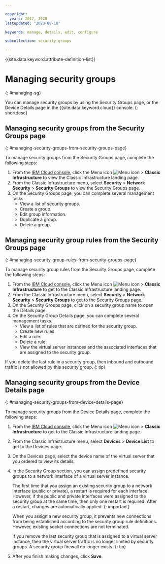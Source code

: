 ```yaml
---

copyright:
  years: 2017, 2020
lastupdated: "2020-08-10"

keywords: manage, details, edit, configure

subcollection: security-groups

---
```


{{site.data.keyword.attribute-definition-list}}

# Managing security groups
{: #managing-sg}

You can manage security groups by using the Security Groups page, or the Device Details page in the {{site.data.keyword.cloud}} console.
{: shortdesc}

## Managing security groups from the Security Groups page
{: #managing-security-groups-from-security-groups-page}

To manage security groups from the Security Groups page, complete the following steps:

1. From the [IBM Cloud console](https://cloud.ibm.com/), click the Menu icon ![Menu icon](../../icons/icon_hamburger.svg) > **Classic Infrastructure** to view the Classic Infrastructure landing page.
2. From the Classic Infrastructure menu, select **Security** >  **Network Security** > **Security Groups** to view the Security Groups page.
3. On the Security Groups page, you can complete several management tasks.
     * View a list of security groups.
     * Create a group.
     * Edit group information.
     * Duplicate a group.
     * Delete a group.

## Managing security group rules from the Security Groups page
{: #managing-security-group-rules-from-security-groups-page}

To manage security group rules from the Security Groups page, complete the following steps:

1. From the [IBM Cloud console](https://cloud.ibm.com/), click the Menu icon ![Menu icon](../../icons/icon_hamburger.svg) > **Classic Infrastructure** to get to the Classic Infrastructure landing page.
2. From the Classic Infrastructure menu, select **Security** >  **Network Security** > **Security Groups** to get to the Security Groups page.
3. On the Security Groups page, click on a security group name to open the Details page.
4. On the Security Group Details page, you can complete several management tasks.
     * View a list of rules that are defined for the security group.
     * Create new rules.
     * Edit a rule.
     * Delete a rule.
     * View the virtual server instances and the associated interfaces that are assigned to the security group.

If you delete the last rule in a security group, then inbound and outbound traffic is not allowed by this security group.
{: tip}

## Managing security groups from the Device Details page
{: #managing-security-groups-from-device-details-page}

To manage security groups from the Device Details page, complete the following steps:

1. From the [IBM Cloud console](https://cloud.ibm.com/), click the Menu icon ![Menu icon](../../icons/icon_hamburger.svg) > **Classic Infrastructure** to get to the Classic Infrastructure landing page.
2. From the Classic Infrastructure menu, select **Devices** > **Device List** to get to the Devices page.
3. On the Devices page, select the device name of the virtual server that you ordered to view its details.
4. In the Security Group section, you can assign predefined security groups to a network interface of a virtual server instance.
     
   The first time that you assign an existing security group to a network interface (public or private), a restart is required for each interface.  However, if the public and private interfaces were assigned to the security group at the same time, then only one restart is required. After a restart, changes are automatically applied.
   {: important}

     When you assign a new security group, it prevents new connections from being established according to the security group rule definitions. However, existing socket connections are not terminated.

     If you remove the last security group that is assigned to a virtual server instance, then the virtual server traffic is no longer limited by security groups. A security group firewall no longer exists.
     {: tip}

5. After you finish making changes, click **Save**.
